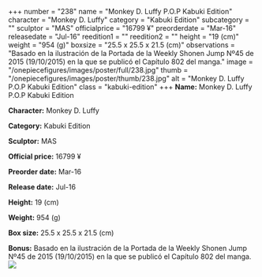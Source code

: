 +++
number = "238"
name = "Monkey D. Luffy P.O.P Kabuki Edition"
character = "Monkey D. Luffy"
category = "Kabuki Edition"
subcategory = ""
sculptor = "MAS"
officialprice = "16799 ¥"
preorderdate = "Mar-16"
releasedate = "Jul-16"
reedition1 = ""
reedition2 = ""
height = "19 (cm)"
weight = "954 (g)"
boxsize = "25.5 x 25.5 x 21.5 (cm)"
observations = "Basado en la ilustración de la Portada de la Weekly Shonen Jump Nº45 de 2015 (19/10/2015) en la que se publicó el Capítulo 802 del manga."
image = "/onepiecefigures/images/poster/full/238.jpg"
thumb = "/onepiecefigures/images/poster/thumb/238.jpg"
alt = "Monkey D. Luffy P.O.P Kabuki Edition"
class = "kabuki-edition"
+++
**Name:** Monkey D. Luffy P.O.P Kabuki Edition

**Character:** Monkey D. Luffy

**Category:** Kabuki Edition 

**Sculptor:** MAS

**Official price:** 16799 ¥

**Preorder date:** Mar-16

**Release date:** Jul-16

**Height:** 19 (cm)

**Weight:** 954 (g)

**Box size:** 25.5 x 25.5 x 21.5 (cm)

**Bonus:** Basado en la ilustración de la Portada de la Weekly Shonen Jump Nº45 de 2015 (19/10/2015) en la que se publicó el Capítulo 802 del manga.
<img src="/onepiecefigures/images/poster/thumb/238.jpg">
